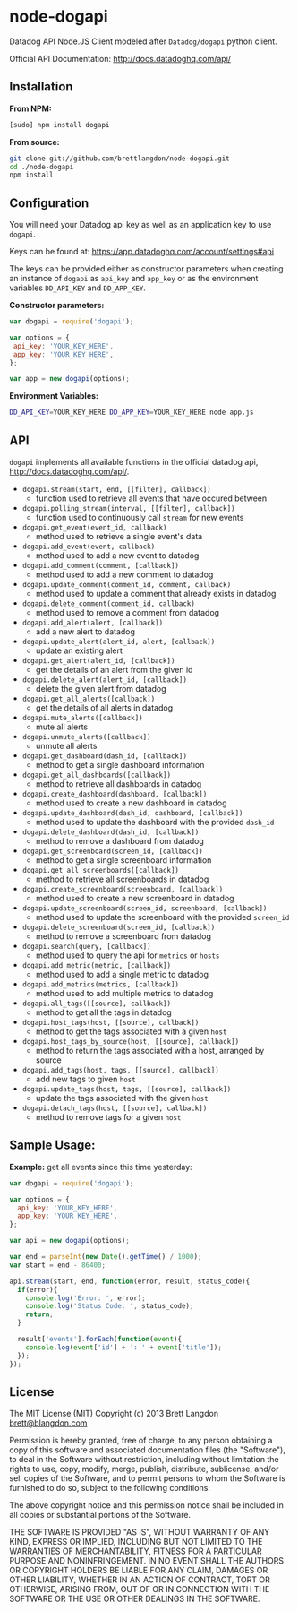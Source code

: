 node-dogapi
===========

Datadog API Node.JS Client modeled after `Datadog/dogapi` python client.

Official API Documentation: http://docs.datadoghq.com/api/

## Installation

**From NPM:**
```bash
[sudo] npm install dogapi
```

**From source:**
```bash
git clone git://github.com/brettlangdon/node-dogapi.git
cd ./node-dogapi
npm install
```

## Configuration

You will need your Datadog api key as well as an application key to use `dogapi`.

Keys can be found at: https://app.datadoghq.com/account/settings#api

The keys can be provided either as constructor parameters when creating an instance of `dogapi`
as `api_key` and `app_key` or as the environment variables `DD_API_KEY` and `DD_APP_KEY`.

**Constructor parameters:**
```javascript
var dogapi = require('dogapi');

var options = {
 api_key: 'YOUR_KEY_HERE',
 app_key: 'YOUR_KEY_HERE',
};

var app = new dogapi(options);
```

**Environment Variables:**
```bash
DD_API_KEY=YOUR_KEY_HERE DD_APP_KEY=YOUR_KEY_HERE node app.js
```

## API

`dogapi` implements all available functions in the official datadog api, http://docs.datadoghq.com/api/.

* `dogapi.stream(start, end, [[filter], callback])`
  * function used to retrieve all events that have occured between
* `dogapi.polling_stream(interval, [[filter], callback])`
  * function used to continuously call `stream` for new events
* `dogapi.get_event(event_id, callback)`
  * method used to retrieve a single event's data
* `dogapi.add_event(event, callback)`
  * method used to add a new event to datadog
* `dogapi.add_comment(comment, [callback])`
  * method used to add a new comment to datadog
* `dogapi.update_comment(comment_id, comment, callback)`
  * method used to update a comment that already exists in datadog
* `dogapi.delete_comment(comment_id, callback)`
  * method used to remove a comment from datadog
* `dogapi.add_alert(alert, [callback])`
  * add a new alert to datadog
* `dogapi.update_alert(alert_id, alert, [callback])`
  * update an existing alert
* `dogapi.get_alert(alert_id, [callback])`
  * get the details of an alert from the given id
* `dogapi.delete_alert(alert_id, [callback])`
  * delete the given alert from datadog
* `dogapi.get_all_alerts([callback])`
  * get the details of all alerts in datadog
* `dogapi.mute_alerts([callback])`
  * mute all alerts
* `dogapi.unmute_alerts([callback])`
  * unmute all alerts
* `dogapi.get_dashboard(dash_id, [callback])`
  * method to get a single dashboard information
* `dogapi.get_all_dashboards([callback])`
  * method to retrieve all dashboards in datadog
* `dogapi.create_dashboard(dashboard, [callback])`
  * method used to create a new dashboard in datadog
* `dogapi.update_dashboard(dash_id, dashboard, [callback])`
  * method used to update the dashboard with the provided `dash_id`
* `dogapi.delete_dashboard(dash_id, [callback])`
  * method to remove a dashboard from datadog
* `dogapi.get_screenboard(screen_id, [callback])`
  * method to get a single screenboard information
* `dogapi.get_all_screenboards([callback])`
  * method to retrieve all screenboards in datadog
* `dogapi.create_screenboard(screenboard, [callback])`
  * method used to create a new screenboard in datadog
* `dogapi.update_screenboard(screen_id, screenboard, [callback])`
  * method used to update the screenboard with the provided `screen_id`
* `dogapi.delete_screenboard(screen_id, [callback])`
  * method to remove a screenboard from datadog
* `dogapi.search(query, [callback])`
  * method used to query the api for `metrics` or `hosts`
* `dogapi.add_metric(metric, [callback])`
  * method used to add a single metric to datadog
* `dogapi.add_metrics(metrics, [callback])`
  * method used to add multiple metrics to datadog
* `dogapi.all_tags([[source], callback])`
  * method to get all the tags in datadog
* `dogapi.host_tags(host, [[source], callback])`
  * method to get the tags associated with a given `host`
* `dogapi.host_tags_by_source(host, [[source], callback])`
  * method to return the tags associated with a host, arranged by source
* `dogapi.add_tags(host, tags, [[source], callback])`
  * add new tags to given `host`
* `dogapi.update_tags(host, tags, [[source], callback])`
  * update the tags associated with the given `host`
* `dogapi.detach_tags(host, [[source], callback])`
  * method to remove tags for a given `host`

## Sample Usage:

**Example:** get all events since this time yesterday:
```javascript
var dogapi = require('dogapi');

var options = {
  api_key: 'YOUR_KEY_HERE',
  app_key: 'YOUR KEY_HERE',
};

var api = new dogapi(options);

var end = parseInt(new Date().getTime() / 1000);
var start = end - 86400;

api.stream(start, end, function(error, result, status_code){
  if(error){
    console.log('Error: ', error);
    console.log('Status Code: ', status_code);
    return;
  }

  result['events'].forEach(function(event){
    console.log(event['id'] + ': ' + event['title']);
  });
});
```


## License

The MIT License (MIT)
Copyright (c) 2013 Brett Langdon <brett@blangdon.com>

Permission is hereby granted, free of charge, to any person obtaining a copy of this software and associated documentation files (the "Software"), to deal in the Software without restriction, including without limitation the rights to use, copy, modify, merge, publish, distribute, sublicense, and/or sell copies of the Software, and to permit persons to whom the Software is furnished to do so, subject to the following conditions:

The above copyright notice and this permission notice shall be included in all copies or substantial portions of the Software.

THE SOFTWARE IS PROVIDED "AS IS", WITHOUT WARRANTY OF ANY KIND, EXPRESS OR IMPLIED, INCLUDING BUT NOT LIMITED TO THE WARRANTIES OF MERCHANTABILITY, FITNESS FOR A PARTICULAR PURPOSE AND NONINFRINGEMENT. IN NO EVENT SHALL THE AUTHORS OR COPYRIGHT HOLDERS BE LIABLE FOR ANY CLAIM, DAMAGES OR OTHER LIABILITY, WHETHER IN AN ACTION OF CONTRACT, TORT OR OTHERWISE, ARISING FROM, OUT OF OR IN CONNECTION WITH THE SOFTWARE OR THE USE OR OTHER DEALINGS IN THE SOFTWARE.
